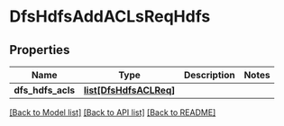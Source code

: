 # DfsHdfsAddACLsReqHdfs

## Properties
Name | Type | Description | Notes
------------ | ------------- | ------------- | -------------
**dfs_hdfs_acls** | [**list[DfsHdfsACLReq]**](DfsHdfsACLReq.md) |  | 

[[Back to Model list]](../README.md#documentation-for-models) [[Back to API list]](../README.md#documentation-for-api-endpoints) [[Back to README]](../README.md)


